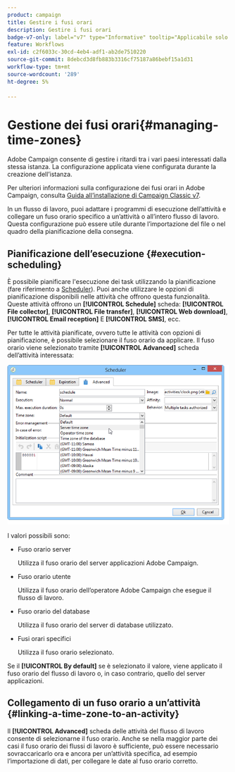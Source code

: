 ```yaml
---
product: campaign
title: Gestire i fusi orari
description: Gestire i fusi orari
badge-v7-only: label="v7" type="Informative" tooltip="Applicabile solo a Campaign Classic v7"
feature: Workflows
exl-id: c2f6033c-30cd-4eb4-adf1-ab2de7510220
source-git-commit: 8debcd3d8fb883b3316cf75187a86bebf15a1d31
workflow-type: tm+mt
source-wordcount: '289'
ht-degree: 5%

---
```


# Gestione dei fusi orari{#managing-time-zones}



Adobe Campaign consente di gestire i ritardi tra i vari paesi interessati dalla stessa istanza. La configurazione applicata viene configurata durante la creazione dell’istanza.

Per ulteriori informazioni sulla configurazione dei fusi orari in Adobe Campaign, consulta [Guida all’installazione di Campaign Classic v7](../../installation/using/time-zone-management.md).

In un flusso di lavoro, puoi adattare i programmi di esecuzione dell’attività e collegare un fuso orario specifico a un’attività o all’intero flusso di lavoro. Questa configurazione può essere utile durante l’importazione del file o nel quadro della pianificazione della consegna.

## Pianificazione dell’esecuzione {#execution-scheduling}

È possibile pianificare l&#39;esecuzione dei task utilizzando la pianificazione (fare riferimento a [Scheduler](scheduler.md)). Puoi anche utilizzare le opzioni di pianificazione disponibili nelle attività che offrono questa funzionalità. Queste attività offrono un **[!UICONTROL Schedule]** scheda: **[!UICONTROL File collector]**, **[!UICONTROL File transfer]**, **[!UICONTROL Web download]**, **[!UICONTROL Email reception]** E **[!UICONTROL SMS]**, ecc.

Per tutte le attività pianificate, ovvero tutte le attività con opzioni di pianificazione, è possibile selezionare il fuso orario da applicare. Il fuso orario viene selezionato tramite **[!UICONTROL Advanced]** scheda dell’attività interessata:

![](assets/wf-timezone-in-a-box.png)

I valori possibili sono:

* Fuso orario server

  Utilizza il fuso orario del server applicazioni Adobe Campaign.

* Fuso orario utente

  Utilizza il fuso orario dell’operatore Adobe Campaign che esegue il flusso di lavoro.

* Fuso orario del database

  Utilizza il fuso orario del server di database utilizzato.

* Fusi orari specifici

  Utilizza il fuso orario selezionato.

Se il **[!UICONTROL By default]** se è selezionato il valore, viene applicato il fuso orario del flusso di lavoro o, in caso contrario, quello del server applicazioni.

## Collegamento di un fuso orario a un’attività {#linking-a-time-zone-to-an-activity}

Il **[!UICONTROL Advanced]** scheda delle attività del flusso di lavoro consente di selezionarne il fuso orario. Anche se nella maggior parte dei casi il fuso orario dei flussi di lavoro è sufficiente, può essere necessario sovraccaricarlo ora e ancora per un’attività specifica, ad esempio l’importazione di dati, per collegare le date al fuso orario corretto.

